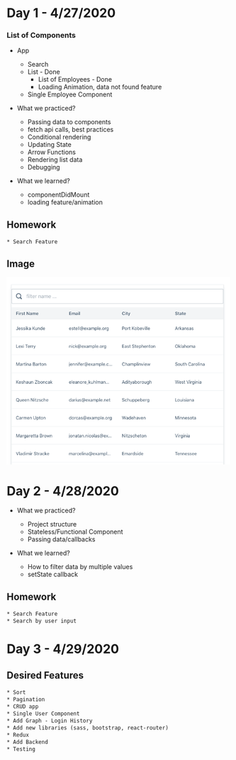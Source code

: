 # Day 1 - 4/27/2020

### List of Components

* App
    * Search
    * List - Done
        * List of Employees - Done
        * Loading Animation, data not found feature
    * Single Employee Component

* What we practiced?
    * Passing data to components
    * fetch api calls, best practices
    * Conditional rendering
    * Updating State
    * Arrow Functions
    * Rendering list data
    * Debugging

* What we learned?
    * componentDidMount
    * loading feature/animation


## Homework
    * Search Feature


## Image
![alt text](search.png "Search")


# Day 2 - 4/28/2020

* What we practiced?
    * Project structure
    * Stateless/Functional Component
    * Passing data/callbacks

* What we learned?
    * How to filter data by multiple values
    * setState callback


## Homework
    * Search Feature
    * Search by user input 

# Day 3 - 4/29/2020




## Desired Features
    * Sort
    * Pagination
    * CRUD app
    * Single User Component
    * Add Graph - Login History
    * Add new libraries (sass, bootstrap, react-router)
    * Redux
    * Add Backend
    * Testing